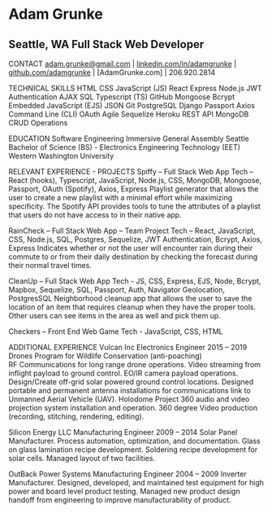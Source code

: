 # Adam Grunke
## Seattle, WA		Full Stack Web Developer		

CONTACT
adam.grunke@gmail.com | [linkedin.com/in/adamgrunke](https://www.linkedin.com/in/adamgrunke/) | [github.com/adamgrunke](https://github.com/adamgrunke) | [AdamGrunke.com] | 206.920.2814

TECHNICAL SKILLS
HTML 	CSS	JavaScript (JS)	React		Express		Node.js		JWT Authentication
AJAX	SQL	Typescript (TS)	GitHub		Mongoose	Bcrypt 		Embedded JavaScript (EJS)
JSON	Git	PostgreSQL	Django		Passport 	Axios		Command Line (CLI)
OAuth	Agile	Sequelize	Heroku		REST API 	MongoDB	CRUD Operations

EDUCATION
Software Engineering Immersive 						General Assembly Seattle
Bachelor of Science (BS) - Electronics Engineering Technology (EET)		Western Washington University

RELEVANT EXPERIENCE - PROJECTS 
Spiffy – Full Stack Web App
Tech – React (hooks), Typescript, JavaScript, Node.js, CSS, MongoDB, Mongoose, Passport, OAuth (Spotify), Axios, Express
Playlist generator that allows the user to create a new playlist with a minimal effort while maximizing specificity. The Spotify API provides tools to tune the attributes of a playlist that users do not have access to in their native app. 

RainCheck – Full Stack Web App – Team Project
Tech – React, JavaScript, CSS, Node.js, SQL, Postgres, Sequelize, JWT Authentication, Bcrypt, Axios, Express
Indicates whether or not the user will encounter rain during their commute to or from their daily destination by checking the forecast during their normal travel times. 

CleanUp – Full Stack Web App
Tech - JS, CSS, Express, EJS, Node, Bcrypt, Mapbox, Sequelize, SQL, Passport, Auth, Navigator Geolocation, PostgresSQL
Neighborhood cleanup app that allows the user to save the location of an item that requires cleanup when they have the proper tools. Other users can see items in the area as well and pick them up. 

Checkers – Front End Web Game
Tech - JavaScript, CSS, HTML

ADDITIONAL EXPERIENCE
Vulcan Inc			Electronics Engineer						2015 – 2019
Drones Program for Wildlife Conservation (anti-poaching)	
RF Communications for long range drone operations. Video streaming from inflight payload to ground control. EO/IR camera payload operations. Design/Create off-grid solar powered ground control locations. Designed portable and permanent antenna installations for communications link to Unmanned Aerial Vehicle (UAV).
Holodome Project
360 audio and video projection system installation and operation. 360 degree Video production (recording, stitching, rendering, editing). 

Silicon Energy LLC		Manufacturing Engineer					2009 – 2014
Solar Panel Manufacturer. Process automation, optimization, and documentation. Glass on glass lamination recipe development. Soldering recipe development for solar cells. Managed layout of two facilities. 

OutBack Power Systems	Manufacturing Engineer					2004 – 2009
Inverter Manufacturer. Designed, developed, and maintained test equipment for high power and board level product testing. Managed new product design handoff from engineering to improve manufacturability of product. 
